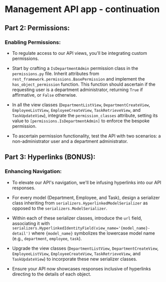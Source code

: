 # Management API app - continuation

## Part 2: Permissions:

### Enabling Permissions:

- To regulate access to our API views, you'll be integrating custom permissions.
  
- Start by crafting a `IsDepartmentAdmin` permission class in the `permissions.py` file. Inherit attributes from `rest_framework.permissions.BasePermission` and implement the `has_object_permission` function. This function should ascertain if the requesting user is a department administrator, returning `True` if affirmative, or `False` otherwise.

- In all the view classes (`DepartmentListView`, `DepartmentCreateView`, `EmployeeListView`, `EmployeeCreateView`, `TaskRetrieveView`, and `TaskUpdateView`), integrate the `permission_classes` attribute, setting its value to `[permissions.IsDepartmentAdmin]` to enforce the bespoke permission.

- To ascertain permission functionality, test the API with two scenarios: a non-administrator user and a department administrator.

## Part 3: Hyperlinks (BONUS):

### Enhancing Navigation:

- To elevate our API's navigation, we'll be infusing hyperlinks into our API responses.
  
- For every model (Department, Employee, and Task), design a serializer class inheriting from `serializers.HyperlinkedModelSerializer` as opposed to the `serializers.ModelSerializer`.
  
- Within each of these serializer classes, introduce the `url` field, associating it with `serializers.HyperlinkedIdentityField(view_name='{model_name}-detail')` where `{model_name}` symbolizes the lowercase model name (e.g., `department`, `employee`, `task`).

- Upgrade the view classes (`DepartmentListView`, `DepartmentCreateView`, `EmployeeListView`, `EmployeeCreateView`, `TaskRetrieveView`, and `TaskUpdateView`) to incorporate these new serializer classes.

- Ensure your API now showcases responses inclusive of hyperlinks directing to the details of each object.